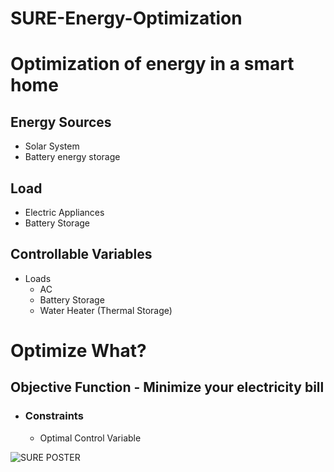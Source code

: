 # SURE-Energy-Optimization

# Optimization of energy in a smart home
## Energy Sources
- Solar System
- Battery energy storage
## Load
- Electric Appliances
- Battery Storage
## Controllable Variables
- Loads 
	- AC
	- Battery Storage
	- Water Heater (Thermal Storage)
# Optimize What?
## Objective Function - Minimize your electricity bill
- ### Constraints
	- Optimal Control Variable
  
![SURE POSTER](https://raw.githubusercontent.com/Shetshay/SURE-Energy-Optimization/master/SURE-Energy-optimization-poster-1.png)
